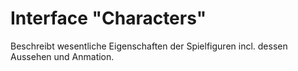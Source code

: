 # Interface "Characters"

Beschreibt wesentliche Eigenschaften der Spielfiguren incl. dessen Aussehen und Anmation.
